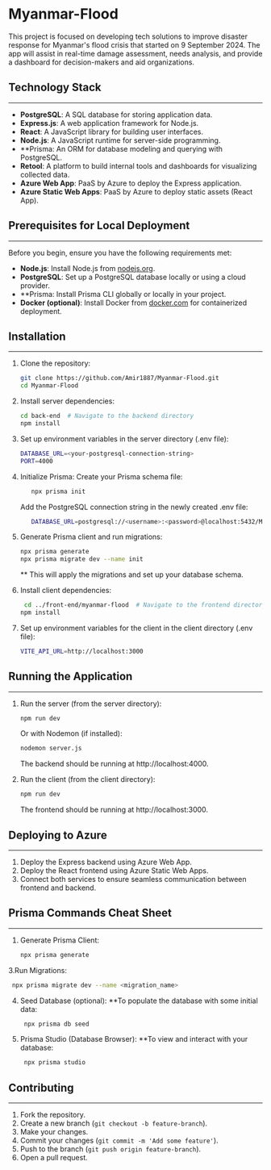 # Myanmar-Flood  

This project is focused on developing tech solutions to improve disaster response for Myanmar's flood crisis that started on 9 September 2024. The app will assist in real-time damage assessment, needs analysis, and provide a dashboard for decision-makers and aid organizations.  

## Technology Stack  
-------------------------------------  
- **PostgreSQL**: A SQL database for storing application data.  
- **Express.js**: A web application framework for Node.js.  
- **React**: A JavaScript library for building user interfaces.  
- **Node.js**: A JavaScript runtime for server-side programming.
- **Prisma: An ORM for database modeling and querying with PostgreSQL.
- **Retool**: A platform to build internal tools and dashboards for visualizing collected data.  
- **Azure Web App**: PaaS by Azure to deploy the Express application.  
- **Azure Static Web Apps**: PaaS by Azure to deploy static assets (React App).  

## Prerequisites for Local Deployment  
---------------------------------------  
Before you begin, ensure you have the following requirements met:  
- **Node.js**: Install Node.js from [nodejs.org](https://nodejs.org/).  
- **PostgreSQL**: Set up a PostgreSQL database locally or using a cloud provider.
- **Prisma: Install Prisma CLI globally or locally in your project. 
- **Docker (optional)**: Install Docker from [docker.com](https://www.docker.com/) for containerized deployment.  

## Installation  
---------------  
1. Clone the repository:  
    ```bash  
    git clone https://github.com/Amir1887/Myanmar-Flood.git  
    cd Myanmar-Flood  
    ```  

2. Install server dependencies:  
    ```bash  
    cd back-end  # Navigate to the backend directory  
    npm install  
    ```  

3. Set up environment variables in the server directory (.env file):  
    ```bash  
    DATABASE_URL=<your-postgresql-connection-string>  
    PORT=4000 
    ```  
4. Initialize Prisma:
    Create your Prisma schema file:
    ```bash  
       npx prisma init
    ```
    Add the PostgreSQL connection string in the newly created .env file:
    ```bash  
       DATABASE_URL=postgresql://<username>:<password>@localhost:5432/MyanmarFlood?schema=public

    ```

5. Generate Prisma client and run migrations:  
    ```bash  
    npx prisma generate  
    npx prisma migrate dev --name init  
 
    ```
   ** This will apply the migrations and set up your database schema.
   
6. Install client dependencies:  
    ```bash  
     cd ../front-end/myanmar-flood  # Navigate to the frontend directory   
    npm install  
    ```  

7. Set up environment variables for the client in the client directory (.env file):  
    ```bash  
    VITE_API_URL=http://localhost:3000  
    ```  

## Running the Application  
---------------  
1. Run the server (from the server directory):  
    ```bash  
    npm run dev  
    ```  

   Or with Nodemon (if installed):  
    ```bash  
    nodemon server.js  
    ```  

   The backend should be running at http://localhost:4000.  

2. Run the client (from the client directory):  
    ```bash  
    npm run dev  
    ```  

   The frontend should be running at http://localhost:3000.  

## Deploying to Azure  
---------------  
1. Deploy the Express backend using Azure Web App.  
2. Deploy the React frontend using Azure Static Web Apps.  
3. Connect both services to ensure seamless communication between frontend and backend.

## Prisma Commands Cheat Sheet  
---------------  
1. Generate Prisma Client:
     ```bash  
    npx prisma generate    
    ```  
3.Run Migrations:  
 ```bash  
  npx prisma migrate dev --name <migration_name>  
  ``` 
4. Seed Database (optional):
    **To populate the database with some initial data: 
   ```bash  
    npx prisma db seed      
    ```  
5. Prisma Studio (Database Browser):
    **To view and interact with your database: 
   ```bash  
    npx prisma studio        
    ```  
## Contributing  
---------------  
1. Fork the repository.  
2. Create a new branch (`git checkout -b feature-branch`).  
3. Make your changes.  
4. Commit your changes (`git commit -m 'Add some feature'`).  
5. Push to the branch (`git push origin feature-branch`).  
6. Open a pull request.
